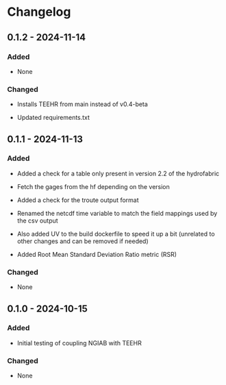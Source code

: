 # Changelog

## 0.1.2 - 2024-11-14

### Added
* None

### Changed
* Installs TEEHR from main instead of v0.4-beta

* Updated requirements.txt


## 0.1.1 - 2024-11-13

### Added
* Added a check for a table only present in version 2.2 of the hydrofabric

* Fetch the gages from the hf depending on the version

* Added a check for the troute output format

* Renamed the netcdf time variable to match the field mappings used by the csv output

* Also added UV to the build dockerfile to speed it up a bit (unrelated to other changes and can be removed if needed)

* Added Root Mean Standard Deviation Ratio metric (RSR)

### Changed
* None


## 0.1.0 - 2024-10-15

### Added
* Initial testing of coupling NGIAB with TEEHR

### Changed
* None
